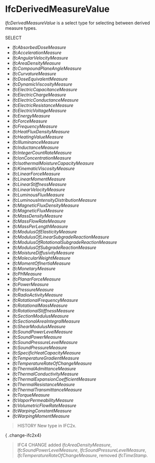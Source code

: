 # IfcDerivedMeasureValue

_IfcDerivedMeasureValue_ is a select type for selecting between derived measure types.<!-- end of definition -->

SELECT

* _IfcAbsorbedDoseMeasure_
* _IfcAccelerationMeasure_
* _IfcAngularVelocityMeasure_
* _IfcAreaDensityMeasure_
* _IfcCompoundPlaneAngleMeasure_
* _IfcCurvatureMeasure_
* _IfcDoseEquivalentMeasure_
* _IfcDynamicViscosityMeasure_
* _IfcElectricCapacitanceMeasure_
* _IfcElectricChargeMeasure_
* _IfcElectricConductanceMeasure_
* _IfcElectricResistanceMeasure_
* _IfcElectricVoltageMeasure_
* _IfcEnergyMeasure_
* _IfcForceMeasure_
* _IfcFrequencyMeasure_
* _IfcHeatFluxDensityMeasure_
* _IfcHeatingValueMeasure_
* _IfcIlluminanceMeasure_
* _IfcInductanceMeasure_
* _IfcIntegerCountRateMeasure_
* _IfcIonConcentrationMeasure_
* _IfcIsothermalMoistureCapacityMeasure_
* _IfcKinematicViscosityMeasure_
* _IfcLinearForceMeasure_
* _IfcLinearMomentMeasure_
* _IfcLinearStiffnessMeasure_
* _IfcLinearVelocityMeasure_
* _IfcLuminousFluxMeasure_
* _IfcLuminousIntensityDistributionMeasure_
* _IfcMagneticFluxDensityMeasure_
* _IfcMagneticFluxMeasure_
* _IfcMassDensityMeasure_
* _IfcMassFlowRateMeasure_
* _IfcMassPerLengthMeasure_
* _IfcModulusOfElasticityMeasure_
* _IfcModulusOfLinearSubgradeReactionMeasure_
* _IfcModulusOfRotationalSubgradeReactionMeasure_
* _IfcModulusOfSubgradeReactionMeasure_
* _IfcMoistureDiffusivityMeasure_
* _IfcMolecularWeightMeasure_
* _IfcMomentOfInertiaMeasure_
* _IfcMonetaryMeasure_
* _IfcPHMeasure_
* _IfcPlanarForceMeasure_
* _IfcPowerMeasure_
* _IfcPressureMeasure_
* _IfcRadioActivityMeasure_
* _IfcRotationalFrequencyMeasure_
* _IfcRotationalMassMeasure_
* _IfcRotationalStiffnessMeasure_
* _IfcSectionModulusMeasure_
* _IfcSectionalAreaIntegralMeasure_
* _IfcShearModulusMeasure_
* _IfcSoundPowerLevelMeasure_
* _IfcSoundPowerMeasure_
* _IfcSoundPressureLevelMeasure_
* _IfcSoundPressureMeasure_
* _IfcSpecificHeatCapacityMeasure_
* _IfcTemperatureGradientMeasure_
* _IfcTemperatureRateOfChangeMeasure_
* _IfcThermalAdmittanceMeasure_
* _IfcThermalConductivityMeasure_
* _IfcThermalExpansionCoefficientMeasure_
* _IfcThermalResistanceMeasure_
* _IfcThermalTransmittanceMeasure_
* _IfcTorqueMeasure_
* _IfcVaporPermeabilityMeasure_
* _IfcVolumetricFlowRateMeasure_
* _IfcWarpingConstantMeasure_
* _IfcWarpingMomentMeasure_

> HISTORY New type in IFC2x.

{ .change-ifc2x4}
> IFC4 CHANGE added _IfcAreaDensityMeasure_, _IfcSoundPowerLevelMeasure_, _IfcSoundPressureLevelMeasure_, _IfcTemperatureRateOfChangeMeasure_, removed _IfcTimeStamp_.
